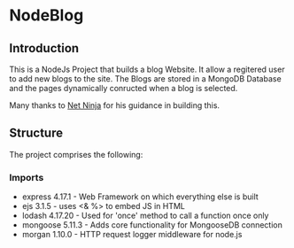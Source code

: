 # NodeBlog

## Introduction
This is a NodeJs Project that builds a blog Website.
It allow a regitered user to add new blogs to the site.
The Blogs are stored in a MongoDB Database and the pages dynamically conructed when a blog is selected.

Many thanks to [Net Ninja](https://www.youtube.com/channel/UCW5YeuERMmlnqo4oq8vwUpg) for his guidance in building this.  

## Structure
The project comprises the following:

### Imports
* express 4.17.1 - Web Framework on which everything else is built
* ejs 3.1.5 - uses <& %> to embed JS in HTML
* lodash 4.17.20 - Used for 'once' method to call a function once only
* mongoose 5.11.3 - Adds core functionality for MongooseDB connection
* morgan 1.10.0 - HTTP request logger middleware for node.js
